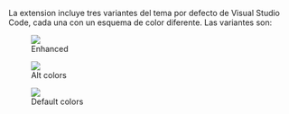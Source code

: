 La extension incluye tres variantes del tema por defecto de Visual Studio Code, cada una con un esquema de color diferente. Las variantes son:

<figure>

<img src="https://raw.githubusercontent.com/nachoeg/enhanced-default-theme/master/preview1.webp">

  <figcaption>Enhanced</figcaption>

</figure>

<figure>

<img src="https://raw.githubusercontent.com/nachoeg/enhanced-default-theme/master/preview2.webp">

  <figcaption>Alt colors</figcaption>

</figure>

<figure>

<img src="https://raw.githubusercontent.com/nachoeg/enhanced-default-theme/master/preview3.webp">

  <figcaption>Default colors</figcaption>

</figure>
